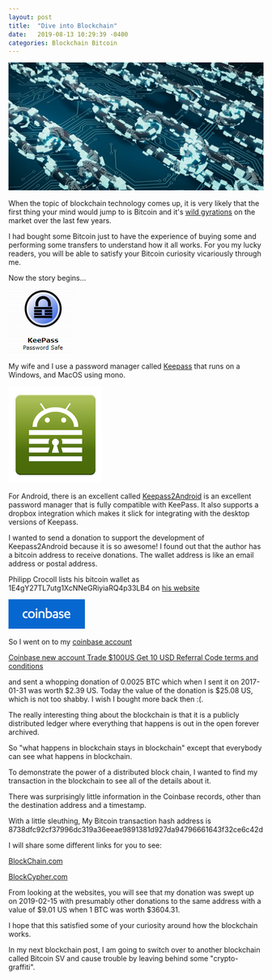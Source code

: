 ```yaml
---
layout: post
title:  "Dive into Blockchain"
date:   2019-08-13 10:29:39 -0400
categories: Blockchain Bitcoin 
---
```


<img alt='Blockchain image' src="/assets/blockchain-3750157_1280.jpg"/>

When the topic of blockchain technology comes up, it is very likely that the first thing your mind would jump to is Bitcoin and it's [wild gyrations](https://www.coinbase.com/price/bitcoin) on the market over the last few years.

I had bought some Bitcoin just to have the experience of buying some and performing some transfers to understand how it all works.  For you my lucky readers, you will be able to satisfy your Bitcoin curiosity vicariously through me. 

Now the story begins...

<img src='/assets/keypass.png' title='KeyPass logo'/>

My wife and I use a password manager called [Keepass](https://keepass.info) that runs on a Windows, and MacOS using mono. 

<img src='/assets/Keypass2Android.png'  title='KeyPass2Android logo'/>

For Android, there is an excellent called [Keepass2Android](https://play.google.com/store/apps/details?id=keepass2android.keepass2android&hl=en) is an excellent password manager that is fully compatible with KeePass.  It also supports a dropbox integration which makes it slick for integrating with the desktop versions of Keepass.  

I wanted to send a donation to support the development of Keepass2Android because it is so awesome! I found out that the author has a bitcoin address to receive donations.  The wallet address is like an email address or postal address. 

Philipp Crocoll lists his bitcoin wallet as 1E4gY27TL7utg1XcNNeGRiyiaRQ4p33LB4 on [his website](http://philipp.crocoll.net/donate.php) 

<img src='/assets/coinbase.png'  title='Coinbase logo'/>

So I went on to my [coinbase account](https://www.coinbase.com/join/french_ae3)

 [Coinbase new account Trade $100US Get 10 USD Referral Code terms and conditions](https://support.coinbase.com/customer/portal/articles/683805) 

and sent a whopping donation of 0.0025 BTC which when I sent it on 2017-01-31 was worth $2.39 US.  Today the value of the donation is $25.08 US, which is not too shabby. I wish I bought more back then :(.

The really interesting thing about the blockchain is that it is a publicly distributed ledger where everything that happens is out in the open forever archived.  

So "what happens in blockchain stays in blockchain" except that everybody can see what happens in blockchain. 

To demonstrate the power of a distributed block chain, I wanted to find my transaction in the blockchain to see all of the details about it.  

There was surprisingly little information in the Coinbase records, other than the destination address and a timestamp.  

With a little sleuthing, My Bitcoin transaction hash address is 8738dfc92cf37996dc319a36eeae9891381d927da94796661643f32ce6c42d

I will share some different links for you to see:

[BlockChain.com](https://www.blockchain.com/btc/tx/928738dfc92cf37996dc319a36eeae9891381d927da94796661643f32ce6c42d?show_adv=true)

 [BlockCypher.com](https://live.blockcypher.com/btc/tx/928738dfc92cf37996dc319a36eeae9891381d927da94796661643f32ce6c42d/#advanced-details) 

From looking at the websites, you will see that my donation was swept up on 2019-02-15 with presumably other donations to the same address with a value of $9.01 US when 1 BTC was worth $3604.31.

I hope that this satisfied some of your curiosity around how the blockchain works.  

In my next blockchain post, I am going to switch over to another blockchain called Bitcoin SV and cause trouble by leaving behind some "crypto-graffiti".  


